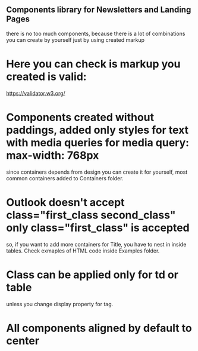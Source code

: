 ## Components library for Newsletters and Landing Pages
   there is no too much components, because there is a lot of combinations you can create by yourself just by using created markup

# Here you can check is markup you created is valid:
  https://validator.w3.org/

# Components created without paddings, added only styles for text with media queries for media query: max-width: 768px
  since containers depends from design you can create it for yourself,
  most common containers added to Containers folder.

# Outlook doesn't accept class="first_class second_class" only class="first_class" is accepted
  so, if you want to add more containers for Title, you have to nest in inside tables.
  Check exmaples of HTML code inside Examples folder.

# Class can be applied only for td or table
  unless you change display property for tag.

# All components aligned by default to center
